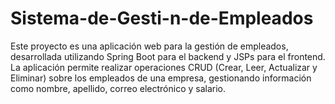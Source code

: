 # Sistema-de-Gesti-n-de-Empleados
Este proyecto es una aplicación web para la gestión de empleados, desarrollada utilizando Spring Boot para el backend y JSPs para el frontend. La aplicación permite realizar operaciones CRUD (Crear, Leer, Actualizar y Eliminar) sobre los empleados de una empresa, gestionando información como nombre, apellido, correo electrónico y salario.
